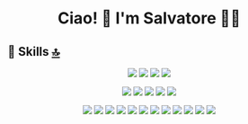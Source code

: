 <h1 align='center'>
  Ciao! 👋 I'm Salvatore 👨‍💻
</h1>

<!--
**sorrentmutie/sorrentmutie** is a ✨ _special_ ✨ repository because its `README.md` (this file) appears on your GitHub profile.

Here are some ideas to get you started:

- 🔭 I’m currently working on ...
- 🌱 I’m currently learning ...
- 👯 I’m looking to collaborate on ...
- 🤔 I’m looking for help with ...
- 💬 Ask me about ...
- 📫 How to reach me: ...
- 😄 Pronouns: ...
- ⚡ Fun fact: ...
-->

## 🚀 Skills [🔝](#welcome-badges-4-readmemd-profile)

<p align="center">
<img src="https://img.shields.io/badge/dotnet-net%23239120.svg?&style=for-the-badge&logo=dot-net&logoColor=white" />
<img src="https://img.shields.io/badge/c%20sharp-%23239120.svg?&style=for-the-badge&logo=c%20sharp&logoColor=white" /> 
<img src="https://img.shields.io/badge/Microsoft%20Azure-0089D6?logo=microsoft-azure&logoColor=white&style=for-the-badge"/> 
<img src="https://img.shields.io/badge/Microsoft%20SQL%20Server-CC2927?logo=microsoft-sql-server&logoColor=white&style=for-the-badge"/> 
</p>

<p align="center">
<img src="https://img.shields.io/badge/typescript%20-%23007ACC.svg?&style=for-the-badge&logo=typescript&logoColor=white"/>   
<img src="https://img.shields.io/badge/javascript-%23F7DF1E.svg?&style=for-the-badge&logo=javascript&logoColor=black" />
<img src="https://img.shields.io/badge/css-%23239120.svg?&style=for-the-badge&logo=css3&logoColor=white" /> 
<img src="https://img.shields.io/badge/html-%23239120.svg?&style=for-the-badge&logo=html5&logoColor=white" />
<img src="https://img.shields.io/badge/angular%20-%23DD0031.svg?&style=for-the-badge&logo=angular&logoColor=white"/>     
</p>



<p align='center'>
<img src="https://img.shields.io/badge/xamarin%20forms-%233498DB.svg?&style=for-the-badge&logo=xamarin&logoColor=white" />
<img src="https://img.shields.io/badge/node.js%20-%2343853D.svg?&style=for-the-badge&logo=node.js&logoColor=white"/> 
<img src="https://img.shields.io/badge/html5%20-%23E34F26.svg?&style=for-the-badge&logo=html5&logoColor=white"/> 
<img src="https://img.shields.io/badge/c++%20-%2300599C.svg?&style=for-the-badge&logo=c%2B%2B&logoColor=white"/> 
<img src="https://img.shields.io/badge/r%20-%23276DC3.svg?&style=for-the-badge&logo=r&logoColor=white"/>  
<img src="https://img.shields.io/badge/scala%20-%23DC322F.svg?&style=for-the-badge&logo=scala&logoColor=white"/>
<img src="https://img.shields.io/badge/express.js%20-%23404d59.svg?&style=for-the-badge"/>   
<img src="https://img.shields.io/badge/bootstrap%20-%23563D7C.svg?&style=for-the-badge&logo=bootstrap&logoColor=white"/> 
<img src="https://img.shields.io/badge/jquery%20-%230769AD.svg?&style=for-the-badge&logo=jquery&logoColor=white"/>
<img src="https://img.shields.io/badge/Microsoft%20Excel-217346?logo=microsoft-excel&logoColor=white&style=for-the-badge"/> 
<img src="https://img.shields.io/badge/Microsoft%20PowerPoint-B7472A?logo=microsoft-powerpoint&logoColor=white&style=for-the-badge"/> 
<img src="https://img.shields.io/badge/Microsoft%20Office-D83B01?logo=microsoft-office&logoColor=white&style=for-the-badge"/>  
</p>




